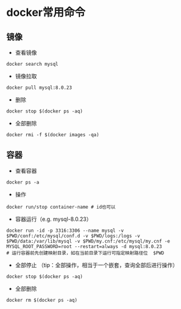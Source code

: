# docker常用命令

## 镜像

+ 查看镜像

```shell
docker search mysql
```

+ 镜像拉取

```shell
docker pull mysql:8.0.23
```

+ 删除

```shell
docker stop $(docker ps -aq)
```

+ 全部删除

```shell
docker rmi -f $(docker images -qa)
```



## 容器

+ 查看容器

```shell
docker ps -a
```

+ 操作

```shell
docker run/stop container-name # id也可以
```

+ 容器运行（e.g.  mysql-8.0.23）

```shell
docker run -id -p 3316:3306 --name mysql -v $PWD/conf:/etc/mysql/conf.d -v $PWD/logs:/logs -v $PWD/data:/var/lib/mysql -v $PWD/my.cnf:/etc/mysql/my.cnf -e MYSQL_ROOT_PASSWORD=root --restart=always -d mysql:8.0.23
# 运行容器前先创建映射目录，如在当前目录下运行可指定映射路径位  $PWD
```

+ 全部停止 （tip：全部操作，相当于一个嵌套，查询全部后进行操作）

```shell
docker stop $(docker ps -aq)
```

+ 全部删除

```shell
docker rm $(docker ps -aq)
```


